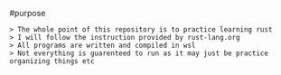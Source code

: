 #purpose

	> The whole point of this repository is to practice learning rust
	> I will follow the instruction provided by rust-lang.org
	> All programs are written and compiled in wsl
	> Not everything is guarenteed to run as it may just be practice organizing things etc 

